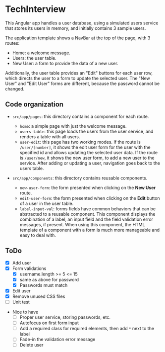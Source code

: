# TechInterview

This Angular app handles a user database, using a simulated users service that stores
its users in memory, and initially contains 3 sample users.

The application template shows a NavBar at the top of the page, with 3 routes:

- Home: a welcome message.
- Users: the user table.
- New User: a form to provide the data of a new user.

Additionally, the user table provides an "Edit" buttons for each user row, which directs
the user to a form to update the selected user. The "New User" and "Edit User" forms are
different, because the password cannot be changed.

## Code organization

- `src/app/pages`: this directory contains a component for each route.

  - `home`: a simple page with just the welcome message.
  - `users-table`: this page loads the users from the user service, and renders a table
    with all users.
  - `user-edit`: this page has two working modes. If the route is `/user/[number]`, it
    shows the edit user form for the user with the specified id and allows updating
    the selected user data. If the route is `/user/new`, it shows the new user form,
    to add a new user to the service. After adding or updating a user, navigation goes
    back to the users table.

- `src/app/components`: this directory contains reusable components.
  - `new-user-form`: the form presented when clicking on the **New User** route.
  - `edit-user-form`: the form presented when clicking on the **Edit** button of
    a user in the user table.
  - `label-input-val`: forms fields have common behaviors that can be abstracted to a
    reusable component. This component displays the combination of a label, an input field
    and the field validation error messages, if present. When using this component, the
    HTML template of a component with a form is much more manageable and easy to deal with.

## ToDo

- [x] Add user
- [x] Form validations
  - [x] username.length >= 5 <= 15
  - [x] same as above for password
  - [x] Passwords must match
- [x] Edit user
- [x] Remove unused CSS files
- [ ] Unit test
- Nice to have
  - [ ] Proper user service, storing passwords, etc.
  - [ ] Autofocus on first form input
  - [ ] Add a required class for required elements, then add `*` next to the label
  - [ ] Fade-in the validation error message
  - [ ] Delete user
